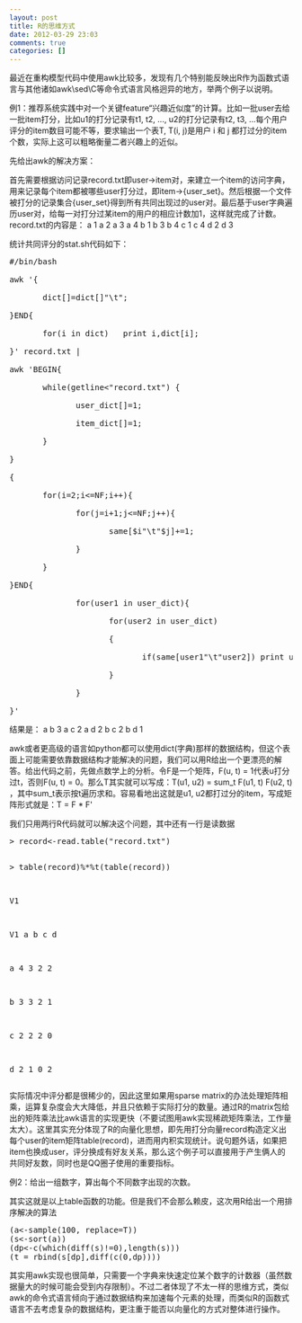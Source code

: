 ```yaml
---
layout: post
title: R的思维方式
date: 2012-03-29 23:03
comments: true
categories: []
---
```

<p align="left">最近在重构模型代码中使用awk比较多，发现有几个特别能反映出R作为函数式语言与其他诸如awk\sed\C等命令式语言风格迥异的地方，举两个例子以说明。</p>
<p align="left">例1：推荐系统实践中对一个关键feature“兴趣近似度”的计算。比如一批user去给一批item打分，比如u1的打分记录有t1, t2, ..., u2的打分记录有t2, t3, ...每个用户评分的item数目可能不等，要求输出一个表T, T(i, j)是用户 i 和 j 都打过分的item个数，实际上这可以粗略衡量二者兴趣上的近似。</p>
<p align="left">先给出awk的解决方案：</p>
首先需要根据访问记录record.txt即user-&gt;item对，来建立一个item的访问字典，用来记录每个item都被哪些user打分过，即item-&gt;{user_set}。然后根据一个文件被打分的记录集合{user_set}得到所有共同出现过的user对。最后基于user字典遍历user对，给每一对打分过某item的用户的相应计数加1，这样就完成了计数。record.txt的内容是：
a 1
a 2
a 3
a 4
b 1
b 3
b 4
c 1
c 4
d 2
d 3

统计共同评分的stat.sh代码如下：
<pre class="brush: bash; gutter: true">#/bin/bash

awk &#039;{

       dict[]=dict[]&quot;\t&quot;;

}END{

       for(i in dict)   print i,dict[i];

}&#039; record.txt |

awk &#039;BEGIN{

       while(getline&lt;&quot;record.txt&quot;) {

              user_dict[]=1;

              item_dict[]=1;

       }

}

{

       for(i=2;i&lt;=NF;i++){

              for(j=i+1;j&lt;=NF;j++){

                     same[$i&quot;\t&quot;$j]+=1;

              }

       }

}END{

              for(user1 in user_dict){

                     for(user2 in user_dict)

                     {

                            if(same[user1&quot;\t&quot;user2]) print user1,user2,same[user1&quot;\t&quot;user2];

                     }

              }

}&#039;</pre>
结果是：
a b 3
a c 2
a d 2
b c 2
b d 1
<p align="left">awk或者更高级的语言如python都可以使用dict(字典)那样的数据结构，但这个表面上可能需要依靠数据结构才能解决的问题，我们可以用R给出一个更漂亮的解答。给出代码之前，先做点数学上的分析。令F是一个矩阵，F(u, t) = 1代表u打分过t，否则F(u, t) = 0。那么T其实就可以写成：T(u1, u2) = sum_t F(u1, t) F(u2, t) ，其中sum_t表示按t遍历求和。容易看地出这就是u1, u2都打过分的item，写成矩阵形式就是：T = F * F'</p>
我们只用两行R代码就可以解决这个问题，其中还有一行是读数据
<pre class="brush: r; gutter: false">&gt; record&lt;-read.table(&quot;record.txt&quot;)

&gt; table(record)%*%t(table(record))

   V1

V1  a b c d

  a 4 3 2 2

  b 3 3 2 1

  c 2 2 2 0

  d 2 1 0 2</pre>
<p align="left">实际情况中评分都是很稀少的，因此这里如果用sparse matrix的办法处理矩阵相乘，运算复杂度会大大降低，并且只依赖于实际打分的数量。通过R的matrix包给出的矩阵乘法比awk语言的实现更快（不要试图用awk实现稀疏矩阵乘法，工作量太大）。这里其实充分体现了R的向量化思想，即先用打分向量record构造定义出每个user的item矩阵table(record)，进而用内积实现统计。说句题外话，如果把item也换成user，评分换成有好友关系，那么这个例子可以直接用于产生俩人的共同好友数，同时也是QQ圈子使用的重要指标。</p>
<p align="left">例2：给出一组数字，算出每个不同数字出现的次数。</p>
其实这就是以上table函数的功能。但是我们不会那么赖皮，这次用R给出一个用排序解决的算法
<pre class="brush: r; gutter: true">
(a&lt;-sample(100, replace=T))
(s&lt;-sort(a))
(dp&lt;-c(which(diff(s)!=0),length(s)))
(t = rbind(s[dp],diff(c(0,dp))))
</pre>
其实用awk实现也很简单，只需要一个字典来快速定位某个数字的计数器（虽然数据量大的时候可能会受到内存限制）。不过二者体现了不太一样的思维方式，类似awk的命令式语言倾向于通过数据结构来加速每个元素的处理，而类似R的函数式语言不去考虑复杂的数据结构，更注重于能否以向量化的方式对整体进行操作。
